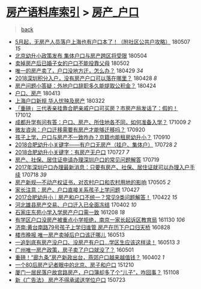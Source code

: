 [房产语料库索引](../../README.md)  > [房产_户口](房产_户口.md)
====
> [back](../README.md)

- [5月起，无房产人员落户上海也有户口本了！（附社区公共户攻略）](http://jkwz.applinzi.com/ittc/7100500991852151818.html#5%E6%9C%88%E8%B5%B7%EF%BC%8C%E6%97%A0%E6%88%BF%E4%BA%A7%E4%BA%BA%E5%91%98%E8%90%BD%E6%88%B7%E4%B8%8A%E6%B5%B7%E4%B9%9F%E6%9C%89%E6%88%B7%E5%8F%A3%E6%9C%AC%E4%BA%86%EF%BC%81%EF%BC%88%E9%99%84%E7%A4%BE%E5%8C%BA%E5%85%AC%E5%85%B1%E6%88%B7%E6%94%BB%E7%95%A5%EF%BC%89) 180507 *15* 
- [北京幼升小政策发布 集体户口与房产跨区将受限](http://jkwz.applinzi.com/ittc/7099250683826144273.html#%E5%8C%97%E4%BA%AC%E5%B9%BC%E5%8D%87%E5%B0%8F%E6%94%BF%E7%AD%96%E5%8F%91%E5%B8%83+%E9%9B%86%E4%BD%93%E6%88%B7%E5%8F%A3%E4%B8%8E%E6%88%BF%E4%BA%A7%E8%B7%A8%E5%8C%BA%E5%B0%86%E5%8F%97%E9%99%90) 180504  
- [卖掉房产后已婚子女的户口不能投靠父母](http://jkwz.applinzi.com/ittc/7098441597878535184.html#%E5%8D%96%E6%8E%89%E6%88%BF%E4%BA%A7%E5%90%8E%E5%B7%B2%E5%A9%9A%E5%AD%90%E5%A5%B3%E7%9A%84%E6%88%B7%E5%8F%A3%E4%B8%8D%E8%83%BD%E6%8A%95%E9%9D%A0%E7%88%B6%E6%AF%8D) 180502  
- [唯一的房产卖了，户口没地方迁，怎么办？](http://jkwz.applinzi.com/ittc/7097391917279216650.html#%E5%94%AF%E4%B8%80%E7%9A%84%E6%88%BF%E4%BA%A7%E5%8D%96%E4%BA%86%EF%BC%8C%E6%88%B7%E5%8F%A3%E6%B2%A1%E5%9C%B0%E6%96%B9%E8%BF%81%EF%BC%8C%E6%80%8E%E4%B9%88%E5%8A%9E%EF%BC%9F) 180429 *34* 
- [2018深圳积分入户，没有房产户口可以落在哪里？](http://jkwz.applinzi.com/ittc/7097112309560509457.html#2018%E6%B7%B1%E5%9C%B3%E7%A7%AF%E5%88%86%E5%85%A5%E6%88%B7%EF%BC%8C%E6%B2%A1%E6%9C%89%E6%88%BF%E4%BA%A7%E6%88%B7%E5%8F%A3%E5%8F%AF%E4%BB%A5%E8%90%BD%E5%9C%A8%E5%93%AA%E9%87%8C%EF%BC%9F) 180428 *8* 
- [房产问题小答疑：外地户口辞职多久能提取公积金？](http://jkwz.applinzi.com/ittc/7095552591532655633.html#%E6%88%BF%E4%BA%A7%E9%97%AE%E9%A2%98%E5%B0%8F%E7%AD%94%E7%96%91%EF%BC%9A%E5%A4%96%E5%9C%B0%E6%88%B7%E5%8F%A3%E8%BE%9E%E8%81%8C%E5%A4%9A%E4%B9%85%E8%83%BD%E6%8F%90%E5%8F%96%E5%85%AC%E7%A7%AF%E9%87%91%EF%BC%9F) 180424  
- [户口、房产](http://jkwz.applinzi.com/ittc/7091561360867722247.html#%E6%88%B7%E5%8F%A3%E3%80%81%E6%88%BF%E4%BA%A7) 180413  
- [上海户口新规 华人忧殃及房产](http://jkwz.applinzi.com/ittc/7083322380699304976.html#%E4%B8%8A%E6%B5%B7%E6%88%B7%E5%8F%A3%E6%96%B0%E8%A7%84+%E5%8D%8E%E4%BA%BA%E5%BF%A7%E6%AE%83%E5%8F%8A%E6%88%BF%E4%BA%A7) 180322  
- [「重磅」三代表亲挂靠合肥亲戚户口可买房？市房产局发话了：假的！](http://jkwz.applinzi.com/ittc/7023599263102272528.html#%E3%80%8C%E9%87%8D%E7%A3%85%E3%80%8D%E4%B8%89%E4%BB%A3%E8%A1%A8%E4%BA%B2%E6%8C%82%E9%9D%A0%E5%90%88%E8%82%A5%E4%BA%B2%E6%88%9A%E6%88%B7%E5%8F%A3%E5%8F%AF%E4%B9%B0%E6%88%BF%EF%BC%9F%E5%B8%82%E6%88%BF%E4%BA%A7%E5%B1%80%E5%8F%91%E8%AF%9D%E4%BA%86%EF%BC%9A%E5%81%87%E7%9A%84%EF%BC%81) 171012  
- [成都升学有问有答：户口、房产、所住地各不同，如何准备入学？](http://jkwz.applinzi.com/ittc/7022469067091477520.html#%E6%88%90%E9%83%BD%E5%8D%87%E5%AD%A6%E6%9C%89%E9%97%AE%E6%9C%89%E7%AD%94%EF%BC%9A%E6%88%B7%E5%8F%A3%E3%80%81%E6%88%BF%E4%BA%A7%E3%80%81%E6%89%80%E4%BD%8F%E5%9C%B0%E5%90%84%E4%B8%8D%E5%90%8C%EF%BC%8C%E5%A6%82%E4%BD%95%E5%87%86%E5%A4%87%E5%85%A5%E5%AD%A6%EF%BC%9F) 171009 *2* 
- [微友咨询：户口迁移需要有房产才能够迁移吗？](http://jkwz.applinzi.com/ittc/7015349606450463761.html#%E5%BE%AE%E5%8F%8B%E5%92%A8%E8%AF%A2%EF%BC%9A%E6%88%B7%E5%8F%A3%E8%BF%81%E7%A7%BB%E9%9C%80%E8%A6%81%E6%9C%89%E6%88%BF%E4%BA%A7%E6%89%8D%E8%83%BD%E5%A4%9F%E8%BF%81%E7%A7%BB%E5%90%97%EF%BC%9F) 170920  
- [孩子上学，户口与房产不一致咋办？京籍也能租房幼升小？](http://jkwz.applinzi.com/ittc/7011768359480460048.html#%E5%AD%A9%E5%AD%90%E4%B8%8A%E5%AD%A6%EF%BC%8C%E6%88%B7%E5%8F%A3%E4%B8%8E%E6%88%BF%E4%BA%A7%E4%B8%8D%E4%B8%80%E8%87%B4%E5%92%8B%E5%8A%9E%EF%BC%9F%E4%BA%AC%E7%B1%8D%E4%B9%9F%E8%83%BD%E7%A7%9F%E6%88%BF%E5%B9%BC%E5%8D%87%E5%B0%8F%EF%BC%9F) 170910  
- [2018合肥幼升小关键字——有户口无房产（挂户、集体户）](http://jkwz.applinzi.com/ittc/6995277704713470992.html#2018%E5%90%88%E8%82%A5%E5%B9%BC%E5%8D%87%E5%B0%8F%E5%85%B3%E9%94%AE%E5%AD%97%E2%80%94%E2%80%94%E6%9C%89%E6%88%B7%E5%8F%A3%E6%97%A0%E6%88%BF%E4%BA%A7%EF%BC%88%E6%8C%82%E6%88%B7%E3%80%81%E9%9B%86%E4%BD%93%E6%88%B7%EF%BC%89) 170728 *2* 
- [2018合肥幼升小关键字：有房产无户口](http://jkwz.applinzi.com/ittc/6994912745592718353.html#2018%E5%90%88%E8%82%A5%E5%B9%BC%E5%8D%87%E5%B0%8F%E5%85%B3%E9%94%AE%E5%AD%97%EF%BC%9A%E6%9C%89%E6%88%BF%E4%BA%A7%E6%97%A0%E6%88%B7%E5%8F%A3) 170727 *7* 
- [房产、社保、居住证申请办理深圳户口的常见问题解答](http://jkwz.applinzi.com/ittc/6991980261498422288.html#%E6%88%BF%E4%BA%A7%E3%80%81%E7%A4%BE%E4%BF%9D%E3%80%81%E5%B1%85%E4%BD%8F%E8%AF%81%E7%94%B3%E8%AF%B7%E5%8A%9E%E7%90%86%E6%B7%B1%E5%9C%B3%E6%88%B7%E5%8F%A3%E7%9A%84%E5%B8%B8%E8%A7%81%E9%97%AE%E9%A2%98%E8%A7%A3%E7%AD%94) 170719  
- [2017年深圳户口办理最新消息：只要有房产、社保、居住证就可以办理入户手续](http://jkwz.applinzi.com/ittc/6991605895124222992.html#2017%E5%B9%B4%E6%B7%B1%E5%9C%B3%E6%88%B7%E5%8F%A3%E5%8A%9E%E7%90%86%E6%9C%80%E6%96%B0%E6%B6%88%E6%81%AF%EF%BC%9A%E5%8F%AA%E8%A6%81%E6%9C%89%E6%88%BF%E4%BA%A7%E3%80%81%E7%A4%BE%E4%BF%9D%E3%80%81%E5%B1%85%E4%BD%8F%E8%AF%81%E5%B0%B1%E5%8F%AF%E4%BB%A5%E5%8A%9E%E7%90%86%E5%85%A5%E6%88%B7%E6%89%8B%E7%BB%AD) 170718 *39* 
- [房产新规—不动产权证书，对农村户口和农村用地的影响](http://jkwz.applinzi.com/ittc/6964052708825760773.html#%E6%88%BF%E4%BA%A7%E6%96%B0%E8%A7%84%E2%80%94%E4%B8%8D%E5%8A%A8%E4%BA%A7%E6%9D%83%E8%AF%81%E4%B9%A6%EF%BC%8C%E5%AF%B9%E5%86%9C%E6%9D%91%E6%88%B7%E5%8F%A3%E5%92%8C%E5%86%9C%E6%9D%91%E7%94%A8%E5%9C%B0%E7%9A%84%E5%BD%B1%E5%93%8D) 170505 *2* 
- [家长注意：房产、户口直接关系孩子上学问题](http://jkwz.applinzi.com/ittc/6961253213457089541.html#%E5%AE%B6%E9%95%BF%E6%B3%A8%E6%84%8F%EF%BC%9A%E6%88%BF%E4%BA%A7%E3%80%81%E6%88%B7%E5%8F%A3%E7%9B%B4%E6%8E%A5%E5%85%B3%E7%B3%BB%E5%AD%A9%E5%AD%90%E4%B8%8A%E5%AD%A6%E9%97%AE%E9%A2%98) 170427  
- [2017合肥幼升小｜房产和户口不统一？常见9类问题解答！](http://jkwz.applinzi.com/ittc/6959260636205810692.html#2017%E5%90%88%E8%82%A5%E5%B9%BC%E5%8D%87%E5%B0%8F%EF%BD%9C%E6%88%BF%E4%BA%A7%E5%92%8C%E6%88%B7%E5%8F%A3%E4%B8%8D%E7%BB%9F%E4%B8%80%EF%BC%9F%E5%B8%B8%E8%A7%819%E7%B1%BB%E9%97%AE%E9%A2%98%E8%A7%A3%E7%AD%94%EF%BC%81) 170422 *15* 
- [河北雄县房产交易、户口迁入已全面冻结](http://jkwz.applinzi.com/ittc/6951927758182679557.html#%E6%B2%B3%E5%8C%97%E9%9B%84%E5%8E%BF%E6%88%BF%E4%BA%A7%E4%BA%A4%E6%98%93%E3%80%81%E6%88%B7%E5%8F%A3%E8%BF%81%E5%85%A5%E5%B7%B2%E5%85%A8%E9%9D%A2%E5%86%BB%E7%BB%93) 170402 *10* 
- [石家庄东苑小学入学房产户口需一致](http://jkwz.applinzi.com/ittc/6909307338686465029.html#%E7%9F%B3%E5%AE%B6%E5%BA%84%E4%B8%9C%E8%8B%91%E5%B0%8F%E5%AD%A6%E5%85%A5%E5%AD%A6%E6%88%BF%E4%BA%A7%E6%88%B7%E5%8F%A3%E9%9C%80%E4%B8%80%E8%87%B4) 161208 *18* 
- [有学区户口没房产被重点小学拒绝，南京一家长起诉区教育局](http://jkwz.applinzi.com/ittc/6906194768937092100.html#%E6%9C%89%E5%AD%A6%E5%8C%BA%E6%88%B7%E5%8F%A3%E6%B2%A1%E6%88%BF%E4%BA%A7%E8%A2%AB%E9%87%8D%E7%82%B9%E5%B0%8F%E5%AD%A6%E6%8B%92%E7%BB%9D%EF%BC%8C%E5%8D%97%E4%BA%AC%E4%B8%80%E5%AE%B6%E9%95%BF%E8%B5%B7%E8%AF%89%E5%8C%BA%E6%95%99%E8%82%B2%E5%B1%80) 161130 *106* 
- [济南:黄台南路79号孩子上学归谁管 房产在历下户口归天桥](http://jkwz.applinzi.com/ittc/6871344997290476549.html#%E6%B5%8E%E5%8D%97%3A%E9%BB%84%E5%8F%B0%E5%8D%97%E8%B7%AF79%E5%8F%B7%E5%AD%A9%E5%AD%90%E4%B8%8A%E5%AD%A6%E5%BD%92%E8%B0%81%E7%AE%A1+%E6%88%BF%E4%BA%A7%E5%9C%A8%E5%8E%86%E4%B8%8B%E6%88%B7%E5%8F%A3%E5%BD%92%E5%A4%A9%E6%A1%A5) 160828  
- [楼市晚报 唯一房产卖掉后户口该迁哪儿](http://jkwz.applinzi.com/ittc/6831757365351023620.html#%E6%A5%BC%E5%B8%82%E6%99%9A%E6%8A%A5+%E5%94%AF%E4%B8%80%E6%88%BF%E4%BA%A7%E5%8D%96%E6%8E%89%E5%90%8E%E6%88%B7%E5%8F%A3%E8%AF%A5%E8%BF%81%E5%93%AA%E5%84%BF) 160513  
- [一追到底有房产没户口、没房产有户口...学区生应该这样读！](http://jkwz.applinzi.com/ittc/6831755043023619077.html#%E4%B8%80%E8%BF%BD%E5%88%B0%E5%BA%95%E6%9C%89%E6%88%BF%E4%BA%A7%E6%B2%A1%E6%88%B7%E5%8F%A3%E3%80%81%E6%B2%A1%E6%88%BF%E4%BA%A7%E6%9C%89%E6%88%B7%E5%8F%A3...%E5%AD%A6%E5%8C%BA%E7%94%9F%E5%BA%94%E8%AF%A5%E8%BF%99%E6%A0%B7%E8%AF%BB%EF%BC%81) 160513 *3* 
- [广州唯一房产政策，房子卖了户口就没了？](http://jkwz.applinzi.com/ittc/6827290992495297541.html#%E5%B9%BF%E5%B7%9E%E5%94%AF%E4%B8%80%E6%88%BF%E4%BA%A7%E6%94%BF%E7%AD%96%EF%BC%8C%E6%88%BF%E5%AD%90%E5%8D%96%E4%BA%86%E6%88%B7%E5%8F%A3%E5%B0%B1%E6%B2%A1%E4%BA%86%EF%BC%9F) 160501  
- [​重磅！“廊九条”房产新政出台，燕郊户口越来越值钱？](http://jkwz.applinzi.com/ittc/6816450462467228676.html#%E2%80%8B%E9%87%8D%E7%A3%85%EF%BC%81%E2%80%9C%E5%BB%8A%E4%B9%9D%E6%9D%A1%E2%80%9D%E6%88%BF%E4%BA%A7%E6%96%B0%E6%94%BF%E5%87%BA%E5%8F%B0%EF%BC%8C%E7%87%95%E9%83%8A%E6%88%B7%E5%8F%A3%E8%B6%8A%E6%9D%A5%E8%B6%8A%E5%80%BC%E9%92%B1%EF%BC%9F) 160402 *1* 
- [一个80后房产记者眼中的北京、房子和户口](http://jkwz.applinzi.com/ittc/6774202029899777029.html#%E4%B8%80%E4%B8%AA80%E5%90%8E%E6%88%BF%E4%BA%A7%E8%AE%B0%E8%80%85%E7%9C%BC%E4%B8%AD%E7%9A%84%E5%8C%97%E4%BA%AC%E3%80%81%E6%88%BF%E5%AD%90%E5%92%8C%E6%88%B7%E5%8F%A3) 151210  
- [厦门一居民落户故宫路房产，户口簿却多了个“儿子”，咋回事？](http://jkwz.applinzi.com/ittc/6762244769841677316.html#%E5%8E%A6%E9%97%A8%E4%B8%80%E5%B1%85%E6%B0%91%E8%90%BD%E6%88%B7%E6%95%85%E5%AE%AB%E8%B7%AF%E6%88%BF%E4%BA%A7%EF%BC%8C%E6%88%B7%E5%8F%A3%E7%B0%BF%E5%8D%B4%E5%A4%9A%E4%BA%86%E4%B8%AA%E2%80%9C%E5%84%BF%E5%AD%90%E2%80%9D%EF%BC%8C%E5%92%8B%E5%9B%9E%E4%BA%8B%EF%BC%9F) 151108  
- [新《广告法》 房产不得承诺送学位户口](http://jkwz.applinzi.com/ittc/547650615223576042.html#%E6%96%B0%E3%80%8A%E5%B9%BF%E5%91%8A%E6%B3%95%E3%80%8B+%E6%88%BF%E4%BA%A7%E4%B8%8D%E5%BE%97%E6%89%BF%E8%AF%BA%E9%80%81%E5%AD%A6%E4%BD%8D%E6%88%B7%E5%8F%A3) 150723  
